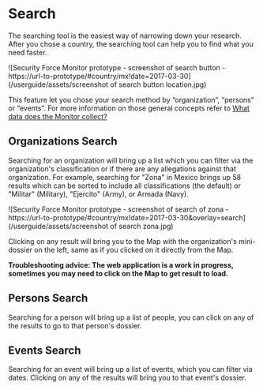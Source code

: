 # Search

The searching tool is the easiest way of narrowing down your research. After you chose a country, the searching tool can help you to find what you need faster.

![Security Force Monitor prototype - screenshot of search button - https://url-to-prototype/\#country/mx!date=2017-03-30](/userguide/assets/screenshot of search button location.jpg)

This feature let you chose your search method by “organization”, “persons” or “events”. For more information on those general concepts refer to [What data does the Monitor collect?](//datamodel/README.md)

## Organizations Search

Searching for an organization will bring up a list which you can filter via the organization's classification or if there are any allegations against that organization. For example, searching for "Zona" in Mexico brings up 58 results which can be sorted to include all classifications \(the default\) or "Militar" \(Military\), "Ejercito" \(Army\), or Armada \(Navy\).

![Security Force Monitor prototype - screenshot of search of zona - https://url-to-prototype/\#country/mx!date=2017-03-30&amp;overlay=search](/userguide/assets/screenshot of search zona.jpg)

Clicking on any result will bring you to the Map with the organization's mini-dossier on the left, same as if you clicked on it directly from the Map.

**Troubleshooting advice: The web application is a work in progress, sometimes you may need to click on the Map to get result to load.**

## Persons Search

Searching for a person will bring up a list of people, you can click on any of the results to go to that person's dossier.

## Events Search

Searching for an event will bring up a list of events, which you can filter via dates. Clicking on any of the results will bring you to that event's dossier.

